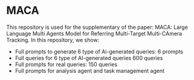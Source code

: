 # MACA
This repository is used for the supplementary of the paper: MACA: Large Language Multi Agents Model
for Referring Multi-Target Multi-CAmera Tracking. In this repository, we show:

- Full prompts to generate 6 type of Ai-generated queries: 6 prompts
- Full queries for 6 type of AI-generated queries 600 queries
- Full prompts for real queries: 150 queries
- Full prompts for analysis agent and task management agent
